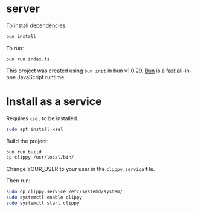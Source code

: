 # server

To install dependencies:

```bash
bun install
```

To run:

```bash
bun run index.ts
```

This project was created using `bun init` in bun v1.0.29. [Bun](https://bun.sh) is a fast all-in-one JavaScript runtime.

# Install as a service

Requires `xsel` to be installed.
    
```bash
sudo apt install xsel
```


Build the project:

```bash
bun run build
cp clippy /usr/local/bin/
```

Change YOUR_USER to your user in the `clippy.service` file.

Then run:

```bash
sudo cp clippy.service /etc/systemd/system/
sudo systemctl enable clippy
sudo systemctl start clippy
```
